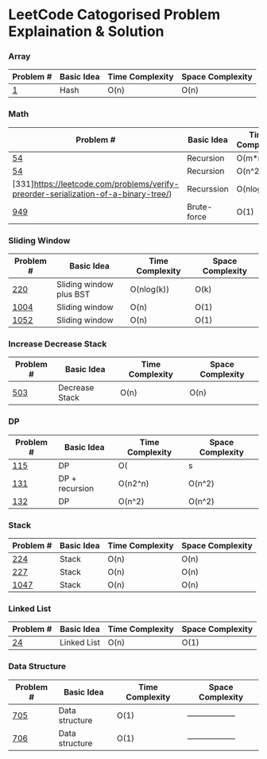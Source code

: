 # LeetCode Catogorised Problem Explaination & Solution

### Array
| Problem # | Basic Idea | Time Complexity | Space Complexity |
|-|-|-|-|
| [1](https://leetcode.com/problems/two-sum/) | Hash | O(n) | O(n) |

### Math
| Problem # | Basic Idea | Time Complexity | Space Complexity |
|-|-|-|-|
| [54](https://leetcode.com/problems/spiral-matrix/) | Recursion | O(m*n) | O(m*n) |
| [54](https://leetcode.com/problems/spiral-matrix-ii/) | Recursion | O(n^2) | O(1) |
| [331]https://leetcode.com/problems/verify-preorder-serialization-of-a-binary-tree/) | Recurssion | O(nlogn) | O(nlogn) |
| [949](https://leetcode.com/problems/largest-time-for-given-digits/) | Brute-force | O(1) | O(1) |

### Sliding Window
| Problem # | Basic Idea | Time Complexity | Space Complexity |
|-|-|-|-|
| [220](https://leetcode.com/problems/contains-duplicate-iii/) | Sliding window plus BST | O(nlog(k)) | O(k) |
| [1004](https://leetcode.com/problems/max-consecutive-ones-iii/) | Sliding window | O(n) | O(1) |
| [1052](https://leetcode.com/problems/grumpy-bookstore-owner/) | Sliding window | O(n) | O(1) |

### Increase Decrease Stack
| Problem # | Basic Idea | Time Complexity | Space Complexity |
|-|-|-|-|
| [503](https://leetcode.com/problems/next-greater-element-ii/) | Decrease Stack | O(n) | O(n) |

### DP
| Problem # | Basic Idea | Time Complexity | Space Complexity |
|-|-|-|-|
| [115](https://leetcode.com/problems/distinct-subsequences/) | DP | O(|s| * |t|) | O(|s| * |t|) |
| [131](https://leetcode.com/problems/palindrome-partitioning/) | DP + recursion | O(n2^n) | O(n^2) |
| [132](https://leetcode.com/problems/palindrome-partitioning-ii/) | DP | O(n^2) | O(n^2) |

### Stack
| Problem # | Basic Idea | Time Complexity | Space Complexity |
|-|-|-|-|
| [224](https://leetcode.com/problems/basic-calculator/) | Stack | O(n) | O(n) |
| [227](https://leetcode.com/problems/basic-calculator-ii/) | Stack | O(n) | O(n) |
| [1047](https://leetcode.com/problems/remove-all-adjacent-duplicates-in-string/) | Stack | O(n) | O(n) |

### Linked List
| Problem # | Basic Idea | Time Complexity | Space Complexity |
|-|-|-|-|
| [24](https://leetcode.com/problems/swap-nodes-in-pairs/) | Linked List | O(n) | O(1) |

### Data Structure
| Problem # | Basic Idea | Time Complexity | Space Complexity |
|-|-|-|-|
| [705](https://leetcode.com/problems/design-hashset/) | Data structure | O(1) | —————— |
| [706](https://leetcode.com/problems/design-hashmap/) | Data structure | O(1) | —————— |
